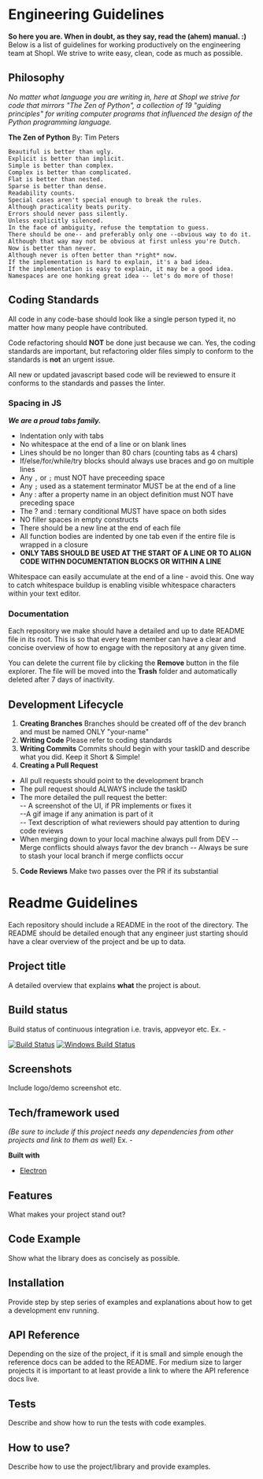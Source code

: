 # Engineering Guidelines
**So here you are. When in doubt, as they say, read the (ahem) manual. :)**
Below is a list of guidelines for working productively on the engineering team at Shopl. We strive to write easy, clean, code as much as possible.


## Philosophy
*No matter what language you are writing in, here at Shopl we strive for code that mirrors "The Zen of Python", a  collection of 19 "guiding principles" for writing computer programs that influenced the design of the Python programming language.*

**The Zen of Python**
By: Tim Peters

    Beautiful is better than ugly.
    Explicit is better than implicit.
    Simple is better than complex.
    Complex is better than complicated.
    Flat is better than nested.
    Sparse is better than dense.
    Readability counts.
    Special cases aren't special enough to break the rules.
    Although practicality beats purity.
    Errors should never pass silently.
    Unless explicitly silenced.
    In the face of ambiguity, refuse the temptation to guess.
    There should be one-- and preferably only one --obvious way to do it.
    Although that way may not be obvious at first unless you're Dutch.
    Now is better than never.
    Although never is often better than *right* now.
    If the implementation is hard to explain, it's a bad idea.
    If the implementation is easy to explain, it may be a good idea.
    Namespaces are one honking great idea -- let's do more of those!

## Coding Standards

All code in any code-base should look like a single person typed it, no matter how many people have contributed. 

Code refactoring should **NOT** be done just because we can. Yes, the coding standards are important, but refactoring older files simply to conform to the standards is **not** an urgent issue.

All new or updated javascript based code will be reviewed to ensure it conforms to the standards and passes the linter.

### Spacing in JS

***We are a proud tabs family.***

 - Indentation only with tabs
 - No whitespace at the end of a line or on blank lines
 - Lines should be no longer than 80 chars (counting tabs as 4 chars)
 - If/else/for/while/try blocks should always use braces and go on multiple lines
 - Any `,` or `;` must NOT have preceeding space
 - Any `;` used as a statement terminator MUST be at the end of a line
 - Any : after a property name in an object definition must NOT have preceding space
 - The ? and : ternary conditional MUST have space on both sides
 - NO filler spaces in empty constructs
 - There should be a new line at the end of each file
 - All function bodies are indented by one tab even if the entire file is wrapped in a closure
 - **ONLY TABS SHOULD BE USED AT THE START OF A LINE OR TO ALIGN CODE WITHN DOCUMENTATION BLOCKS OR WITHIN A LINE**

Whitespace can easily accumulate at the end of a line - avoid this. One way to catch whitespace buildup is enabling visible whitespace characters within your text editor.

### Documentation
Each repository we make should have a detailed and up to date README file in its root. This is so that every team member can have a clear and concise overview of how to engage with the repository at any given time.

You can delete the current file by clicking the **Remove** button in the file explorer. The file will be moved into the **Trash** folder and automatically deleted after 7 days of inactivity.

## Development Lifecycle

 1. **Creating Branches**
	Branches should be created off of the dev branch and must be named ONLY "your-name"
 2. **Writing Code**
		Please refer to coding standards
 3. **Writing Commits**
		Commits should begin with your taskID and describe what you did. Keep it Short & Simple!
 4.  **Creating a Pull Request**
- All pull requests should point to the development branch
- The pull request should ALWAYS include the taskID
- The more detailed the pull request the better: 		
-- A screenshot of the UI, if PR implements or fixes it 		
--A gif image if any animation is part of it 		
-- Text description of what reviewers should pay attention to during code reviews
- When merging down to your local machine always pull from DEV
-- Merge conflicts should always favor the dev branch
-- Always be sure to stash your local branch if merge conflicts occur
5. **Code Reviews**
	Make two passes over the PR if its substantial 

# Readme Guidelines
Each repository should include a README in the root of the directory. The README should be detailed enough that any engineer just starting should have a clear overview of the project and be up to data. 


## Project title 
A detailed overview that explains **what** the project is about.


## Build status
Build status of continuous integration i.e. travis, appveyor etc. Ex. - 

[![Build Status](https://travis-ci.org/akashnimare/foco.svg?branch=master)](https://travis-ci.org/akashnimare/foco)
[![Windows Build Status](https://ci.appveyor.com/api/projects/status/github/akashnimare/foco?branch=master&svg=true)](https://ci.appveyor.com/project/akashnimare/foco/branch/master)

 
## Screenshots
Include logo/demo screenshot etc.

## Tech/framework used
*(Be sure to include if this project needs any dependencies from other projects and link to them as well)*
Ex. -

<b>Built with</b>
- [Electron](https://electron.atom.io)

## Features
What makes your project stand out?

## Code Example
Show what the library does as concisely as possible.

## Installation
Provide step by step series of examples and explanations about how to get a development env running.

## API Reference

Depending on the size of the project, if it is small and simple enough the reference docs can be added to the README. For medium size to larger projects it is important to at least provide a link to where the API reference docs live.

## Tests
Describe and show how to run the tests with code examples.

## How to use?
Describe how to use the project/library and provide examples.



